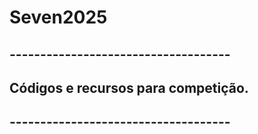 # Seven2025
## ------------------------------------
## Códigos e recursos para competição.
## ------------------------------------
